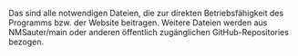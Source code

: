 Das sind alle notwendigen Dateien, die zur direkten Betriebsfähigkeit des Programms bzw. der Website beitragen. 
Weitere Dateien werden aus NMSauter/main oder anderen öffentlich zugänglichen GitHub-Repositories bezogen.
